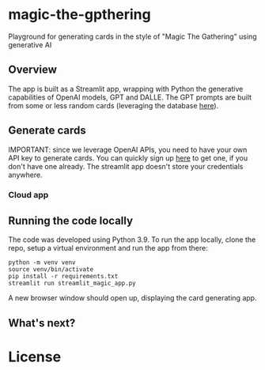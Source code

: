 # magic-the-gpthering
Playground for generating cards in the style of "Magic The Gathering" using generative AI


## Overview


The app is built as a Streamlit app, wrapping with Python the generative capabilities of OpenAI models, GPT and DALLE. The GPT prompts are built from some or less random cards (leveraging the database [here](https://scryfall.com/?utm_source=mci)).

## Generate cards

IMPORTANT: since we leverage OpenAI APIs, you need to have your own API key to generate cards. You can quickly sign up [here](https://openai.com/api/) to get one, if you don't have one already. The streamlit app doesn't store your credentials anywhere.

### Cloud app

## Running the code locally

The code was developed using Python 3.9. To run the app locally, clone the repo, setup a virtual environment and run the app from there:

```
python -m venv venv
source venv/bin/activate
pip install -r requirements.txt
streamlit run streamlit_magic_app.py
```

A new browser window should open up, displaying the card generating app.

## What's next?

# License
